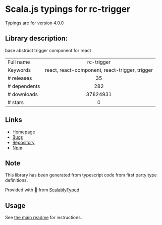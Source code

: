 
# Scala.js typings for rc-trigger

Typings are for version 4.0.0

## Library description:
base abstract trigger component for react

|                    |                 |
| ------------------ | :-------------: |
| Full name          | rc-trigger |
| Keywords           | react, react-component, react-trigger, trigger |
| # releases         | 35 |
| # dependents       | 282 |
| # downloads        | 37824931 |
| # stars            | 0 |

## Links
- [Homepage](https://github.com/react-component/trigger)
- [Bugs](https://github.com/react-component/trigger/issues)
- [Repository](https://github.com/react-component/trigger)
- [Npm](https://www.npmjs.com/package/rc-trigger)
    


## Note
This library has been generated from typescript code from first party type definitions.

Provided with :purple_heart: from [ScalablyTyped](https://github.com/oyvindberg/ScalablyTyped)

## Usage
See [the main readme](../../readme.md) for instructions.


